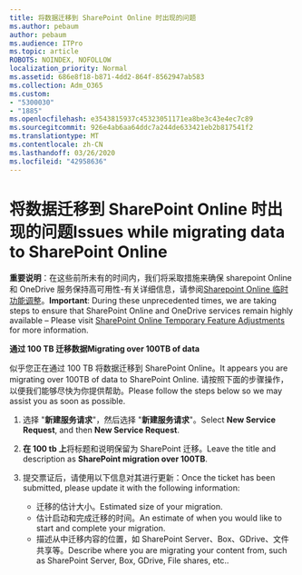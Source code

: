 ```yaml
---
title: 将数据迁移到 SharePoint Online 时出现的问题
ms.author: pebaum
author: pebaum
ms.audience: ITPro
ms.topic: article
ROBOTS: NOINDEX, NOFOLLOW
localization_priority: Normal
ms.assetid: 686e8f18-b871-4dd2-864f-8562947ab583
ms.collection: Adm_O365
ms.custom:
- "5300030"
- "1885"
ms.openlocfilehash: e3543815937c45323051171ea8be3c43e4ec7c89
ms.sourcegitcommit: 926e4ab6aa64ddc7a244de633421eb2b817541f2
ms.translationtype: MT
ms.contentlocale: zh-CN
ms.lasthandoff: 03/26/2020
ms.locfileid: "42958636"
---
```

# <a name="issues-while-migrating-data-to-sharepoint-online"></a><span data-ttu-id="63da4-102">将数据迁移到 SharePoint Online 时出现的问题</span><span class="sxs-lookup"><span data-stu-id="63da4-102">Issues while migrating data to SharePoint Online</span></span>

<span data-ttu-id="63da4-103">**重要说明**：在这些前所未有的时间内，我们将采取措施来确保 sharepoint Online 和 OneDrive 服务保持高可用性-有关详细信息，请参阅[Sharepoint Online 临时功能调整](https://aka.ms/ODSPAdjustments)。</span><span class="sxs-lookup"><span data-stu-id="63da4-103">**Important**: During these unprecedented times, we are taking steps to ensure that SharePoint Online and OneDrive services remain highly available – Please visit [SharePoint Online Temporary Feature Adjustments](https://aka.ms/ODSPAdjustments) for more information.</span></span>

<span data-ttu-id="63da4-104">**通过 100 TB 迁移数据**</span><span class="sxs-lookup"><span data-stu-id="63da4-104">**Migrating over 100TB of data**</span></span>

<span data-ttu-id="63da4-105">似乎您正在通过 100 TB 将数据迁移到 SharePoint Online。</span><span class="sxs-lookup"><span data-stu-id="63da4-105">It appears you are migrating over 100TB of data to SharePoint Online.</span></span> <span data-ttu-id="63da4-106">请按照下面的步骤操作，以便我们能够尽快为你提供帮助。</span><span class="sxs-lookup"><span data-stu-id="63da4-106">Please follow the steps below so we may assist you as soon as possible.</span></span> 

1. <span data-ttu-id="63da4-107">选择 "**新建服务请求**"，然后选择 "**新建服务请求**"。</span><span class="sxs-lookup"><span data-stu-id="63da4-107">Select **New Service Request**, and then **New Service Request**.</span></span> 
2. <span data-ttu-id="63da4-108">**在 100 tb 上**将标题和说明保留为 SharePoint 迁移。</span><span class="sxs-lookup"><span data-stu-id="63da4-108">Leave the title and description as **SharePoint migration over 100TB**.</span></span>
3. <span data-ttu-id="63da4-109">提交票证后，请使用以下信息对其进行更新：</span><span class="sxs-lookup"><span data-stu-id="63da4-109">Once the ticket has been submitted, please update it with the following information:</span></span> 

    - <span data-ttu-id="63da4-110">迁移的估计大小。</span><span class="sxs-lookup"><span data-stu-id="63da4-110">Estimated size of your migration.</span></span>
    - <span data-ttu-id="63da4-111">估计启动和完成迁移的时间。</span><span class="sxs-lookup"><span data-stu-id="63da4-111">An estimate of when you would like to start and complete your migration.</span></span>
    - <span data-ttu-id="63da4-112">描述从中迁移内容的位置，如 SharePoint Server、Box、GDrive、文件共享等。</span><span class="sxs-lookup"><span data-stu-id="63da4-112">Describe where you are migrating your content from, such as SharePoint Server, Box, GDrive, File shares, etc..</span></span>


  

